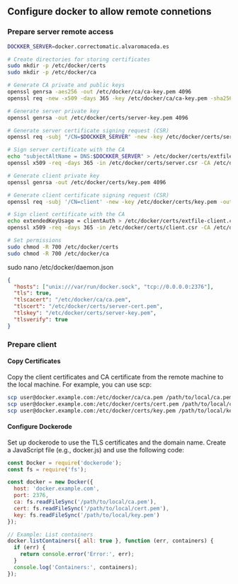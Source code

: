 ## Configure docker to allow remote connetions

### Prepare server remote access

```sh
DOCKKER_SERVER=docker.correctomatic.alvaromaceda.es

# Create directories for storing certificates
sudo mkdir -p /etc/docker/certs
sudo mkdir -p /etc/docker/ca

# Generate CA private and public keys
openssl genrsa -aes256 -out /etc/docker/ca/ca-key.pem 4096
openssl req -new -x509 -days 365 -key /etc/docker/ca/ca-key.pem -sha256 -out /etc/docker/ca/ca.pem

# Generate server private key
openssl genrsa -out /etc/docker/certs/server-key.pem 4096

# Generate server certificate signing request (CSR)
openssl req -subj "/CN=$DOCKKER_SERVER" -new -key /etc/docker/certs/server-key.pem -out /etc/docker/certs/server.csr

# Sign server certificate with the CA
echo "subjectAltName = DNS:$DOCKKER_SERVER" > /etc/docker/certs/extfile.cnf
openssl x509 -req -days 365 -in /etc/docker/certs/server.csr -CA /etc/docker/ca/ca.pem -CAkey /etc/docker/ca/ca-key.pem -CAcreateserial -out /etc/docker/certs/server-cert.pem -extfile /etc/docker/certs/extfile.cnf

# Generate client private key
openssl genrsa -out /etc/docker/certs/key.pem 4096

# Generate client certificate signing request (CSR)
openssl req -subj '/CN=client' -new -key /etc/docker/certs/key.pem -out /etc/docker/certs/client.csr

# Sign client certificate with the CA
echo extendedKeyUsage = clientAuth > /etc/docker/certs/extfile-client.cnf
openssl x509 -req -days 365 -in /etc/docker/certs/client.csr -CA /etc/docker/ca/ca.pem -CAkey /etc/docker/ca/ca-key.pem -CAcreateserial -out /etc/docker/certs/cert.pem -extfile /etc/docker/certs/extfile-client.cnf

# Set permissions
sudo chmod -R 700 /etc/docker/certs
sudo chmod -R 700 /etc/docker/ca
```

sudo nano /etc/docker/daemon.json
```json
{
  "hosts": ["unix:///var/run/docker.sock", "tcp://0.0.0.0:2376"],
  "tls": true,
  "tlscacert": "/etc/docker/ca/ca.pem",
  "tlscert": "/etc/docker/certs/server-cert.pem",
  "tlskey": "/etc/docker/certs/server-key.pem",
  "tlsverify": true
}
```

### Prepare client

#### Copy Certificates
Copy the client certificates and CA certificate from the remote machine to the local machine. For example, you can use scp:

```sh
scp user@docker.example.com:/etc/docker/ca/ca.pem /path/to/local/ca.pem
scp user@docker.example.com:/etc/docker/certs/cert.pem /path/to/local/cert.pem
scp user@docker.example.com:/etc/docker/certs/key.pem /path/to/local/key.pem
```

#### Configure Dockerode
Set up dockerode to use the TLS certificates and the domain name. Create a JavaScript file (e.g., docker.js) and use the following code:

```js
const Docker = require('dockerode');
const fs = require('fs');

const docker = new Docker({
  host: 'docker.example.com',
  port: 2376,
  ca: fs.readFileSync('/path/to/local/ca.pem'),
  cert: fs.readFileSync('/path/to/local/cert.pem'),
  key: fs.readFileSync('/path/to/local/key.pem')
});

// Example: List containers
docker.listContainers({ all: true }, function (err, containers) {
  if (err) {
    return console.error('Error:', err);
  }
  console.log('Containers:', containers);
});
```
